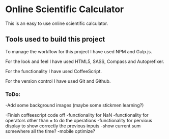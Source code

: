 # Online Scientific Calculator

This is an easy to use online scientific calculator.

## Tools used to build this project

To manage the workflow for this project I have used NPM and Gulp.js.

For the look and feel I have used HTML5, SASS, Compass and Autoprefixer.

For the functionality I have used CoffeeScript.

For the version control I have used Git and Github.

### ToDo:

-Add some background images (maybe some stickmen learning?)

-Finish coffeescript code off
    -functionality for NaN
    -functionality for operators other than = to do the operations
    -functionality for pervious display to show correctly the previous inputs
    -show current sum somewhere all the time?
    -mobile optimize?